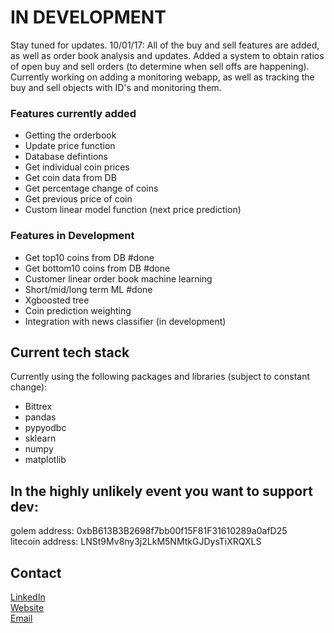 # IN DEVELOPMENT
Stay tuned for updates.
10/01/17: All of the buy and sell features are added, as well as order book analysis and updates. Added a system to obtain ratios of open buy and sell orders (to determine when sell offs are happening). Currently working on adding a monitoring webapp, as well as tracking the buy and sell objects with ID's and monitoring them. 

### Features currently added
* Getting the orderbook
* Update price function
* Database defintions
* Get individual coin prices
* Get coin data from DB
* Get percentage change of coins
* Get previous price of coin
* Custom linear model function (next price prediction)


### Features in Development
* Get top10 coins from DB #done
* Get bottom10 coins from DB #done
* Customer linear order book machine learning
* Short/mid/long term ML #done
* Xgboosted tree
* Coin prediction weighting
* Integration with news classifier (in development)


## Current tech stack
Currently using the following packages and libraries (subject to constant change):
* Bittrex
* pandas
* pypyodbc
* sklearn
* numpy
* matplotlib

## In the highly unlikely event you want to support dev:
golem address: 0xbB613B3B2698f7bb00f15F81F31610289a0afD25 <br />
litecoin address: LNSt9Mv8ny3j2LkM5NMtkGJDysTiXRQXLS

## Contact
[LinkedIn](https://www.linkedin.com/in/ai-specialist-data-science/) <br />
[Website](www.jmannings.io) <br />
[Email](mailto:jerry.mannings@gmail.com) <br />
